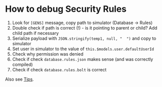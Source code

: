 # How to debug Security Rules

1. Look for `[GENS]` message, copy path to simulator (Database -> Rules)
2. Double check if path is correct (!) - is it pointing to parent or child? Add child path if necessary
3. Serialize payload with `JSON.stringify(temp1, null, "  ")` and copy to simulator
4. Set user in simulator to the value of `this.$models.user.defaultUserId`
5. Check why permission was denied
6. Check if check `database.rules.json` makes sense (and was correctly compiled)
7. Check if check `database.rules.bolt` is correct

Also see [Tips](./03-security-rules-tips).

